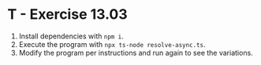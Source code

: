 # T - Exercise 13.03

1. Install dependencies with `npm i`.
2. Execute the program with `npx ts-node resolve-async.ts`.
3. Modify the program per instructions and run again to see the variations.
